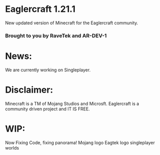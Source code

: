 # Eaglercraft 1.21.1
New updated version of Minecraft for the Eaglercraft community.
### Brought to you by RaveTek and AR-DEV-1
# News:
We are currently working on Singleplayer.
# Disclaimer:
Minecraft is a TM of Mojang Studios and Microsft. Eaglercraft is a community driven project and IT IS FREE.
# WIP:
Now Fixing Code, fixing panorama!
Mojang logo
Eagtek logo
singleplayer worlds
